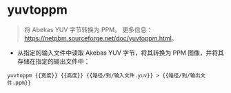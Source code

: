 # yuvtoppm

> 将 Abekas YUV 字节转换为 PPM。
> 更多信息：<https://netpbm.sourceforge.net/doc/yuvtoppm.html>。

- 从指定的输入文件中读取 Akebas YUV 字节，将其转换为 PPM 图像，并将其存储在指定的输出文件中：

`yuvtoppm {{宽度}} {{高度}} {{路径/到/输入文件.yuv}} > {{路径/到/输出文件.ppm}}`
